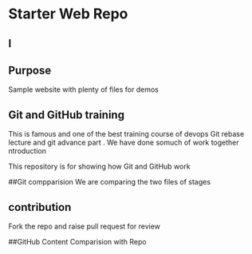 # Starter Web Repo
## I
## Purpose

Sample website with plenty of files for demos


## Git and GitHub training
This is famous and one of the best training course of devops
Git rebase lecture and git advance part . We have done somuch of work together
ntroduction

This repository is for showing how Git and GitHub work

##Git compparision
We are comparing the two files of stages

## contribution
Fork the repo and raise pull request for review

##GitHub Content
Comparision with Repo